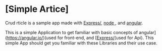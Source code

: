 # [Simple Artice]

Crud rticle is a sample app made with [Express/](https://www.npmjs.com/package/express), [node ](https://nodejs.org/en/), and [angular](https://angular.io/).<br />

This is a simple Application to get familiar with basic concepts of angular](https://angular.io/)(used for front-end, and [[Express/](https://www.npmjs.com/package/express)(used for Api). This simple App should get you familiar with these Libraries and their use case.
